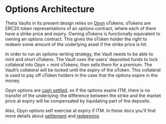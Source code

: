 # Options Architecture

Theta Vaults in its present design relies on [Opyn](https://opyn.co/) oTokens. oTokens are ERC20 token representations of an options contract, where each of them have a strike price and expiry. Owning oTokens is functionally equivalent to owning an options contract. This gives the oToken holder the right to redeem some amount of the underlying asset if the strike price is hit.

In order to run an options-writing strategy, the Vault needs to be able to mint and short oTokens. The Vault uses the users’ deposited funds to lock collateral into Opyn + mint oTokens, then sells them for a premium. The Vault’s collateral will be locked until the expiry of the oToken. This collateral is used to pay off oToken holders in the case that the options expire in the money.

Opyn options are [cash settled](https://www.investopedia.com/terms/c/cash-settled-options.asp), so if the options expire ITM, there is no transfer of the underlying: the difference between the strike and the market price at expiry will be compensated by liquidating part of the deposits.

Also, Opyn options self exercise at expiry if ITM. In these docs you'll find more details about [settlement](options-settlement.md) and [redeeming](../user-guides/how-to-redeem-otokens.md).
